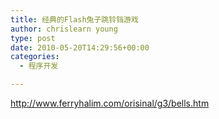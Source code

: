 ```yaml
---
title: 经典的Flash兔子跳铃铛游戏
author: chrislearn young
type: post
date: 2010-05-20T14:29:56+00:00
categories:
  - 程序开发

---
```

<a href="http://www.ferryhalim.com/orisinal/g3/bells.htm" target="_blank">http://www.ferryhalim.com/orisinal/g3/bells.htm</a>